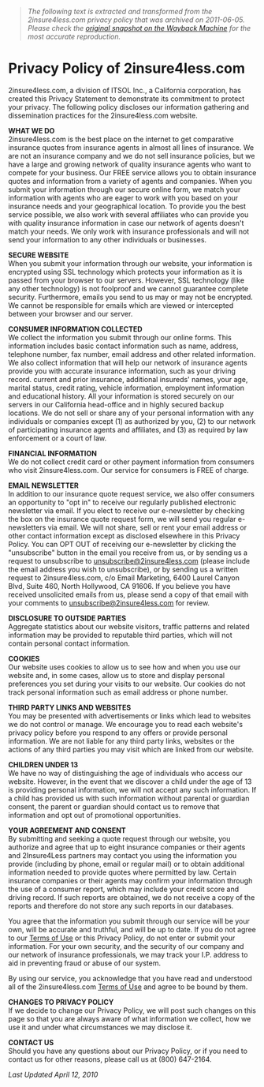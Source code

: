 > *The following text is extracted and transformed from the 2insure4less.com privacy policy that was archived on 2011-06-05. Please check the [original snapshot on the Wayback Machine](https://web.archive.org/web/20110605033826id_/http%3A//www.2insure4less.com/about/privacy-policy.aspx) for the most accurate reproduction.*

# Privacy Policy of 2insure4less.com

2insure4less.com, a division of ITSOL Inc., a California corporation, has created this Privacy Statement to demonstrate its commitment to protect your privacy. The following policy discloses our information gathering and dissemination practices for the 2insure4less.com website.

**WHAT WE DO**  
2insure4less.com is the best place on the internet to get comparative insurance quotes from insurance agents in almost all lines of insurance. We are not an insurance company and we do not sell insurance policies, but we have a large and growing network of quality insurance agents who want to compete for your business. Our FREE service allows you to obtain insurance quotes and information from a variety of agents and companies. When you submit your information through our secure online form, we match your information with agents who are eager to work with you based on your insurance needs and your geographical location. To provide you the best service possible, we also work with several affiliates who can provide you with quality insurance information in case our network of agents doesn't match your needs. We only work with insurance professionals and will not send your information to any other individuals or businesses.

**SECURE WEBSITE**   
When you submit your information through our website, your information is encrypted using SSL technology which protects your information as it is passed from your browser to our servers. However, SSL technology (like any other technology) is not foolproof and we cannot guarantee complete security. Furthermore, emails you send to us may or may not be encrypted. We cannot be responsible for emails which are viewed or intercepted between your browser and our server. 

**CONSUMER INFORMATION COLLECTED**  
We collect the information you submit through our online forms. This information includes basic contact information such as name, address, telephone number, fax number, email address and other related information. We also collect information that will help our network of insurance agents provide you with accurate insurance information, such as your driving record. current and prior insurance, additional insureds' names, your age, marital status, credit rating, vehicle information, employment information and educational history. All your information is stored securely on our servers in our California head-office and in highly secured backup locations. We do not sell or share any of your personal information with any individuals or companies except (1) as authorized by you, (2) to our network of participating insurance agents and affiliates, and (3) as required by law enforcement or a court of law.

**FINANCIAL INFORMATION**  
We do not collect credit card or other payment information from consumers who visit 2insure4less.com. Our service for consumers is FREE of charge. 

**EMAIL NEWSLETTER**  
In addition to our insurance quote request service, we also offer consumers an opportunity to "opt in" to receive our regularly published electronic newsletter via email. If you elect to receive our e-newsletter by checking the box on the insurance quote request form, we will send you regular e-newsletters via email. We will not share, sell or rent your email address or other contact information except as disclosed elsewhere in this Privacy Policy. You can OPT OUT of receiving our e-newsletter by clicking the "unsubscribe" button in the email you receive from us, or by sending us a request to unsubscribe to [ unsubscribe@2insure4less.com](mailto:unsubscribe@2insure4less.com) (please include the email address you wish to unsubscribe), or by sending us a written request to 2insure4less.com, c/o Email Marketing, 6400 Laurel Canyon Blvd, Suite 460, North Hollywood, CA 91606. If you believe you have received unsolicited emails from us, please send a copy of that email with your comments to [unsubscribe@2insure4less.com](mailto:unsubscribe@2insure4less.com) for review.

**DISCLOSURE TO OUTSIDE PARTIES**  
Aggregate statistics about our website visitors, traffic patterns and related information may be provided to reputable third parties, which will not contain personal contact information.

**COOKIES**   
Our website uses cookies to allow us to see how and when you use our website and, in some cases, allow us to store and display personal preferences you set during your visits to our website. Our cookies do not track personal information such as email address or phone number. 

**THIRD PARTY LINKS AND WEBSITES**  
You may be presented with advertisements or links which lead to websites we do not control or manage. We encourage you to read each website's privacy policy before you respond to any offers or provide personal information. We are not liable for any third party links, websites or the actions of any third parties you may visit which are linked from our website.

**CHILDREN UNDER 13**  
We have no way of distinguishing the age of individuals who access our website. However, in the event that we discover a child under the age of 13 is providing personal information, we will not accept any such information. If a child has provided us with such information without parental or guardian consent, the parent or guardian should contact us to remove that information and opt out of promotional opportunities.

**YOUR AGREEMENT AND CONSENT**  
By submitting and seeking a quote request through our website, you authorize and agree that up to eight insurance companies or their agents and 2Insure4Less partners may contact you using the information you provide (including by phone, email or regular mail) or to obtain additional information needed to provide quotes where permitted by law. Certain insurance companies or their agents may confirm your information through the use of a consumer report, which may include your credit score and driving record. If such reports are obtained, we do not receive a copy of the reports and therefore do not store any such reports in our databases.

You agree that the information you submit through our service will be your own, will be accurate and truthful, and will be up to date. If you do not agree to our [Terms of Use](https://web.archive.org/about/terms-of-use.aspx) or this Privacy Policy, do not enter or submit your information. For your own security, and the security of our company and our network of insurance professionals, we may track your I.P. address to aid in preventing fraud or abuse of our system.

By using our service, you acknowledge that you have read and understood all of the 2insure4less.com [Terms of Use](https://web.archive.org/about/terms-of-use.aspx) and agree to be bound by them. 

**CHANGES TO PRIVACY POLICY**  
If we decide to change our Privacy Policy, we will post such changes on this page so that you are always aware of what information we collect, how we use it and under what circumstances we may disclose it.

**CONTACT US**  
Should you have any questions about our Privacy Policy, or if you need to contact us for other reasons, please call us at (800) 647-2164.

_Last Updated April 12, 2010_
